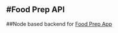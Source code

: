 #Food Prep API
---
##Node based backend for [Food Prep App](https://github.com/csierra15/food-prep-client)
